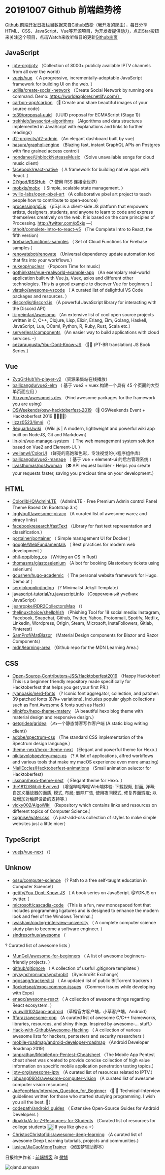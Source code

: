 # 20191007 Github 前端趋势榜

[Github 前端开发日报](https://qdkfweb.cn/c/news)栏目数据来自[Github热榜](https://github.qdkfweb.cn/)（我开发的爬虫），每日分享HTML、CSS、JavaScript、Vue等开源项目，为开发者提供动力，点击Star按钮来关注这个项目，点击Watch来收听每日的更新[Github主页](https://github.com/kujian/githubTrending)
## JavaScript

* [iptv-org/iptv](https://github.com/iptv-org/iptv) （Collection of 8000+ publicly available IPTV channels from all over the world）
* [vuejs/vue](https://github.com/vuejs/vue) （
        A progressive, incrementally-adoptable JavaScript framework for building UI on the web.
      ）
* [udilia/create-social-network](https://github.com/udilia/create-social-network) （Create Social Network by running one command. Demo: https://worldexplorer.netlify.com/）
* [carbon-app/carbon](https://github.com/carbon-app/carbon) （&#x1f3a8; Create and share beautiful images of your source code）
* [tc39/proposal-uuid](https://github.com/tc39/proposal-uuid) （UUID proposal for ECMAScript (Stage 1)）
* [trekhleb/javascript-algorithms](https://github.com/trekhleb/javascript-algorithms) （Algorithms and data structures implemented in JavaScript with explanations and links to further readings）
* [d2-projects/d2-admin](https://github.com/d2-projects/d2-admin) （An elegant dashboard built by vue）
* [hasura/graphql-engine](https://github.com/hasura/graphql-engine) （Blazing fast, instant GraphQL APIs on Postgres with fine grained access control）
* [nondanee/UnblockNeteaseMusic](https://github.com/nondanee/UnblockNeteaseMusic) （Solve unavailable songs for cloud music client）
* [facebook/react-native](https://github.com/facebook/react) （
        A framework for building native apps with React.
      ）
* [DIYgod/RSSHub](https://github.com/DIYgod/RSSHub) （? 使用 RSS 连接全世界）
* [mobxjs/mobx](https://github.com/mobxjs/mobx) （
        Simple, scalable state management.
      ）
* [twilio-labs/open-pixel-art](https://github.com/twilio-labs/open-pixel-art) （A collaborative pixel art project to teach people how to contribute to open-source）
* [processing/p5.js](https://github.com/processing/p5.js) （p5.js is a client-side JS platform that empowers artists, designers, students, and anyone to learn to code and express themselves creatively on the web. It is based on the core principles of Processing. <a href="http://twitter.com/p5xjs" rel="nofollow">http://twitter.com/p5xjs</a> —）
* [btholt/complete-intro-to-react-v5](https://github.com/btholt/complete-intro-to-react-v5) （The Complete Intro to React, the fifth version）
* [firebase/functions-samples](https://github.com/firebase/functions-samples) （
        Set of Cloud Functions for Firebase samples
      ）
* [renovatebot/renovate](https://github.com/renovatebot/renovate) （Universal dependency update automation tool that fits into your workflows.）
* [nukeop/nuclear](https://github.com/nukeop/nuclear) （Popcorn Time for music）
* [gothinkster/vue-realworld-example-app](https://github.com/gothinkster/vue-realworld-example-app) （An exemplary real-world application built with Vue.js, Vuex, axios and different other technologies. This is a good example to discover Vue for beginners.）
* [viatsko/awesome-vscode](https://github.com/viatsko/awesome-vscode) （
        A curated list of delightful VS Code packages and resources.
      ）
* [discordjs/discord.js](https://github.com/discordjs/discord.js) （A powerful JavaScript library for interacting with the Discord API）
* [lk-geimfari/awesomo](https://github.com/lk-geimfari/awesomo) （An extensive list of cool open source projects written in С, C++, Clojure, Lisp, Elixir, Erlang, Elm, Golang, Haskell, JavaScript, Lua, OCaml, Python, R, Ruby, Rust, Scala etc.）
* [serverless/components](https://github.com/serverless/components) （An easier way to build applications with cloud services. –）
* [cezaraugusto/You-Dont-Know-JS](https://github.com/cezaraugusto/You-Dont-Know-JS) （&#x1f4d7;&#x1f4d2; (PT-BR translation) JS Book Series.）

## Vue

* [ZyqGitHub1/h-player-v2](https://github.com/ZyqGitHub1/h-player-v2) （资源采集站在线播放）
* [bailicangdu/vue2-elm](https://github.com/bailicangdu/vue2-elm) （
        基于 vue2 + vuex 构建一个具有 45 个页面的大型单页面应用
      ）
* [Akryum/awesomejs.dev](https://github.com/Akryum/awesomejs.dev) （Find awesome packages for the framework you are using）
* [OSWeekends/osw-hacktoberfest-2019](https://github.com/OSWeekends/osw-hacktoberfest-2019) （&#x1f383; OSWeekends Event + Hacktoberfest 2019 &#x1f469;‍&#x1f4bb;&#x1f468;‍&#x1f4bb;）
* [lizzz0523/limni](https://github.com/lizzz0523/limni) （）
* [Requarks/wiki](https://github.com/Requarks/wiki) （Wiki.js | A modern, lightweight and powerful wiki app built on NodeJS, Git and Markdown）
* [lin-xin/vue-manage-system](https://github.com/lin-xin/vue-manage-system) （
        The web management system solution based on Vue2 and Element-UI.
      ）
* [weilanwl/ColorUI](https://github.com/weilanwl/ColorUI) （鲜亮的高饱和色彩，专注视觉的小程序组件库）
* [bailicangdu/vue2-manage](https://github.com/bailicangdu/vue2-manage) （
        基于 vue + element-ui 的后台管理系统
      ）
* [liyasthomas/postwoman](https://github.com/liyasthomas/postwoman) （&#x1f47d; API request builder - Helps you create your requests faster, saving you precious time on your development.）

## HTML

* [ColorlibHQ/AdminLTE](https://github.com/ColorlibHQ/AdminLTE) （AdminLTE - Free Premium Admin control Panel Theme Based On Bootstrap 3.x）
* [Igglybuff/awesome-piracy](https://github.com/Igglybuff/awesome-piracy) （A curated list of awesome warez and piracy links）
* [facebookresearch/fastText](https://github.com/facebookresearch/fastText) （Library for fast text representation and classification.）
* [portainer/portainer](https://github.com/portainer/portainer) （
        Simple management UI for Docker
      ）
* [google/WebFundamentals](https://github.com/google/WebFundamentals) （
        Best practices for modern web development
      ）
* [phil-opp/blog_os](https://github.com/phil-opp/blog_os) （Writing an OS in Rust）
* [thomasms/glastoselenium](https://github.com/thomasms/glastoselenium) （A bot for booking Glastonbury tickets using selenium）
* [gcushen/hugo-academic](https://github.com/gcushen/hugo-academic) （
        The personal website framework for Hugo. Demo at
      ）
* [sergiokopplin/indigo](https://github.com/sergiokopplin/indigo) （? Minimalist Jekyll Template）
* [javascript-tutorial/ru.javascript.info](https://github.com/javascript-tutorial/ru.javascript.info) （Современный учебник JavaScript）
* [jeanropke/RDR2CollectorsMap](https://github.com/jeanropke/RDR2CollectorsMap) （）
* [thelinuxchoice/shellphish](https://github.com/thelinuxchoice/shellphish) （Phishing Tool for 18 social media: Instagram, Facebook, Snapchat, Github, Twitter, Yahoo, Protonmail, Spotify, Netflix, Linkedin, Wordpress, Origin, Steam, Microsoft, InstaFollowers, Gitlab, Pinterest）
* [SamProf/MatBlazor](https://github.com/SamProf/MatBlazor) （Material Design components for Blazor and Razor Components）
* [mdn/learning-area](https://github.com/mdn/learning-area) （Github repo for the MDN Learning Area.）

## CSS

* [Open-Source-Contributors-JSS/Hacktoberfest2019](https://github.com/Open-Source-Contributors-JSS/Hacktoberfest2019) （Happy Hacktober!  This is a beginner friendly repository made specifically for Hacktoberfest that helps you get your first PR.）
* [ryanoasis/nerd-fonts](https://github.com/ryanoasis/nerd-fonts) （? Iconic font aggregator, collection, and patcher: 39 patched fonts (87k+ variations). Includes popular glyph collections such as Font Awesome &amp; fonts such as Hack）
* [blinkfox/hexo-theme-matery](https://github.com/blinkfox/hexo-theme-matery) （A beautiful hexo blog theme with material design and responsive design.）
* [getgridea/gridea](https://github.com/getgridea/gridea) （✍️一个静态博客写作客户端 (A static blog writing client)）
* [adobe/spectrum-css](https://github.com/adobe/spectrum-css) （The standard CSS implementation of the Spectrum design language.）
* [theme-next/hexo-theme-next](https://github.com/theme-next/hexo-theme-next) （Elegant and powerful theme for Hexo.）
* [nikitavoloboev/my-mac-os](https://github.com/nikitavoloboev/my-mac-os) （? A list of applications, alfred workflows and various tools that make my macOS experience even more amazing）
* [NiallEccles/Hacktoberfest-animations](https://github.com/NiallEccles/Hacktoberfest-animations) （Small animation selector for Hacktoberfest）
* [iissnan/hexo-theme-next](https://github.com/iissnan/hexo-theme-next) （
        Elegant theme for Hexo. 
      ）
* [the1812/Bilibili-Evolved](https://github.com/the1812/Bilibili-Evolved) （增强哔哩哔哩Web端体验: 下载视频, 封面, 弹幕; 自定义播放器的画质, 模式, 布局; 删除广告, 使用夜间模式, 修复界面瑕疵; 以及增加对触屏设备的支持等.）
* [vicky002/AlgoWiki](https://github.com/vicky002/AlgoWiki) （Repository which contains links and resources on different topics of Computer Science.）
* [kognise/water.css](https://github.com/kognise/water.css) （A just-add-css collection of styles to make simple websites just a little nicer）

## TypeScript

* [vuejs/vue-next](https://github.com/vuejs/vue-next) （）

## Unknow

* [ossu/computer-science](https://github.com/ossu/computer-science) （? Path to a free self-taught education in Computer Science!）
* [getify/You-Dont-Know-JS](https://github.com/getify/You-Dont-Know-JS) （
        A book series on JavaScript. @YDKJS on twitter.
      ）
* [microsoft/cascadia-code](https://github.com/microsoft/cascadia-code) （This is a fun, new monospaced font that includes programming ligatures and is designed to enhance the modern look and feel of the Windows Terminal.）
* [jwasham/coding-interview-university](https://github.com/jwasham/coding-interview-university) （
        A complete computer science study plan to become a software engineer.
      ）
* [sindresorhus/awesome](https://github.com/sindresorhus/awesome) （
        
? Curated list of awesome lists
      ）
* [MunGell/awesome-for-beginners](https://github.com/MunGell/awesome-for-beginners) （
        A list of awesome beginners-friendly projects.
      ）
* [github/gitignore](https://github.com/github/gitignore) （
        A collection of useful .gitignore templates
      ）
* [mysynchronium/synchrobit](https://github.com/mysynchronium/synchrobit) （SynchroBit Exchange）
* [ngosang/trackerslist](https://github.com/ngosang/trackerslist) （
        An updated list of public BitTorrent trackers
      ）
* [Rocketseat/expo-common-issues](https://github.com/Rocketseat/expo-common-issues) （Common issues while developing with Expo）
* [enaqx/awesome-react](https://github.com/enaqx/awesome-react) （
        A collection of awesome things regarding React ecosystem.
      ）
* [yuuwill/1024app-android](https://github.com/yuuwill/1024app-android) （草榴官方客户端，小草客户端，Android）
* [fffaraz/awesome-cpp](https://github.com/fffaraz/awesome-cpp) （A curated list of awesome C/C++ frameworks, libraries, resources, and shiny things. Inspired by awesome-... stuff.）
* [Hack-with-Github/Awesome-Hacking](https://github.com/Hack-with-Github/Awesome-Hacking) （
        A collection of various awesome lists for hackers, pentesters and security researchers
      ）
* [mobile-roadmap/android-developer-roadmap](https://github.com/mobile-roadmap/android-developer-roadmap) （Android Developer Roadmap 2019）
* [tanprathan/MobileApp-Pentest-Cheatsheet](https://github.com/tanprathan/MobileApp-Pentest-Cheatsheet) （The Mobile App Pentest cheat sheet was created to provide concise collection of high value information on specific mobile application penetration testing topics.）
* [iptv-org/awesome-iptv](https://github.com/iptv-org/awesome-iptv) （A curated list of resources related to IPTV.）
* [jbhuang0604/awesome-computer-vision](https://github.com/jbhuang0604/awesome-computer-vision) （A curated list of awesome computer vision resources）
* [JaeYeopHan/Interview_Question_for_Beginner](https://github.com/JaeYeopHan/Interview_Question_for_Beginner) （&#x1f466; &#x1f467; Technical-Interview guidelines written for those who started studying programming. I wish you all the best. &#x1f47e;）
* [codepath/android_guides](https://github.com/codepath/android_guides) （
        Extensive Open-Source Guides for Android Developers
      ）
* [dipakkr/A-to-Z-Resources-for-Students](https://github.com/dipakkr/A-to-Z-Resources-for-Students) （Curated list of resources for college students <img class="emoji" title=":octocat:" alt=":octocat:" src="https://assets-cdn.github.com/images/icons/emoji/octocat.png" height="20" width="20" align="absmiddle"> If you like give a ⭐️）
* [ChristosChristofidis/awesome-deep-learning](https://github.com/ChristosChristofidis/awesome-deep-learning) （A curated list of awesome Deep Learning tutorials, projects and communities.）
* [liasica/JiaGuoMengTrainer](https://github.com/liasica/JiaGuoMengTrainer) （家国梦辅助脚本）


日报维护作者：[前端博客](https://qdkfweb.cn/) 和 [微博](https://qdkfweb.cn/go/weibo)

![qianduanquan](https://user-images.githubusercontent.com/3055447/38468989-651132ac-3b80-11e8-8e6b-15122322a9d7.png)